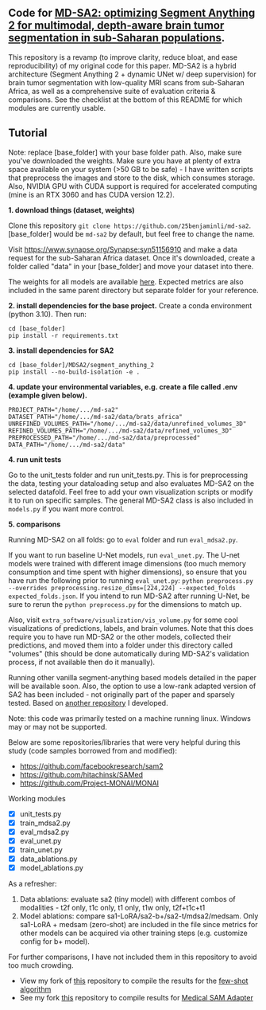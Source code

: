 ## Code for [MD-SA2: optimizing Segment Anything 2 for multimodal, depth-aware brain tumor segmentation in sub-Saharan populations](https://www.spiedigitallibrary.org/journals/journal-of-medical-imaging/volume-12/issue-02/024007/MD-SA2--optimizing-Segment-Anything-2-for-multimodal-depth/10.1117/1.JMI.12.2.024007.full). 
 
This repository is a revamp (to improve clarity, reduce bloat, and ease reproducibility) of my original code for this paper. MD-SA2 is a hybrid architecture (Segment Anything 2 + dynamic UNet w/ deep supervision) for brain tumor segmentation with low-quality MRI scans from sub-Saharan Africa, as well as a comprehensive suite of evaluation criteria & comparisons. See the checklist at the bottom of this README for which modules are currently usable. 

## Tutorial

Note: replace [base_folder] with your base folder path. Also, make sure you've downloaded the weights. Make sure you have at plenty of extra space available on your system (>50 GB to be safe) - I have written scripts that preprocess the images and store to the disk, which consumes storage. Also, NVIDIA GPU with CUDA support is required for accelerated computing (mine is an RTX 3060 and has CUDA version 12.2). 

**1. download things (dataset, weights)**

Clone this repository `git clone https://github.com/25benjaminli/md-sa2`. [base_folder] would be `md-sa2` by default, but feel free to change the name. 

Visit https://www.synapse.org/Synapse:syn51156910 and make a data request for the sub-Saharan Africa dataset. Once it's downloaded, create a folder called "data" in your [base_folder] and move your dataset into there. 

The weights for all models are available [here](https://drive.google.com/drive/folders/1aNFBVwMLzDVrq7z4rtE1ofvIq_U2oXtn). Expected metrics are also included in the same parent directory but separate folder for your reference. 


**2. install dependencies for the base project.**
Create a conda environment (python 3.10). Then run:
```
cd [base_folder]
pip install -r requirements.txt
```

**3. install dependencies for SA2**
```
cd [base_folder]/MDSA2/segment_anything_2
pip install --no-build-isolation -e .
```

**4. update your environmental variables, e.g. create a file called .env (example given below).**
```
PROJECT_PATH="/home/.../md-sa2"
DATASET_PATH="/home/.../md-sa2/data/brats_africa"
UNREFINED_VOLUMES_PATH="/home/.../md-sa2/data/unrefined_volumes_3D"
REFINED_VOLUMES_PATH="/home/.../md-sa2/data/refined_volumes_3D"
PREPROCESSED_PATH="/home/.../md-sa2/data/preprocessed"
DATA_PATH="/home/.../md-sa2/data"
```
**4. run unit tests**

Go to the unit_tests folder and run unit_tests.py. This is for preprocessing the data, testing your dataloading setup and also evaluates MD-SA2 on the selected datafold. Feel free to add your own visualization scripts or modify it to run on specific samples. The general MD-SA2 class is also included in `models.py` if you want more control.

**5. comparisons**

Running MD-SA2 on all folds: go to `eval` folder and run `eval_mdsa2.py`. 

If you want to run baseline U-Net models, run `eval_unet.py`. The U-net models were trained with different image dimensions (too much memory consumption and time spent with higher dimensions), so ensure that you have run the following prior to running `eval_unet.py`: `python preprocess.py --overrides preprocessing.resize_dims=[224,224] --expected_folds expected_folds.json`. If you intend to run MD-SA2 after running U-Net, be sure to rerun the `python preprocess.py` for the dimensions to match up. 

Also, visit `extra_software/visualization/vis_volume.py` for some cool visualizations of predictions, labels, and brain volumes. Note that this does require you to have run MD-SA2 or the other models, collected their predictions, and moved them into a folder under this directory called "volumes" (this should be done automatically during MD-SA2's validation process, if not available then do it manually). 

Running other vanilla segment-anything based models detailed in the paper will be available soon. Also, the option to use a low-rank adapted version of SA2 has been included - not originally part of the paper and sparsely tested. Based on [another repository](https://github.com/25benjaminli/sam2lora) I developed.

Note: this code was primarily tested on a machine running linux. Windows may or may not be supported. 

Below are some repositories/libraries that were very helpful during this study (code samples borrowed from and modified): 
- https://github.com/facebookresearch/sam2
- https://github.com/hitachinsk/SAMed
- https://github.com/Project-MONAI/MONAI


Working modules
- [x] unit_tests.py
- [x] train_mdsa2.py
- [x] eval_mdsa2.py
- [x] eval_unet.py
- [x] train_unet.py
- [x] data_ablations.py
- [x] model_ablations.py

As a refresher:
1. Data ablations: evaluate sa2 (tiny model) with different combos of modalities - t2f only, t1c only, t1 only, t1w only, t2f+t1c+t1
2. Model ablations: compare sa1-LoRA/sa2-b+/sa2-t/mdsa2/medsam. Only sa1-LoRA + medsam (zero-shot) are included in the file since metrics for other models can be acquired via other training steps (e.g. customize config for b+ model). 

For further comparisons, I have not included them in this repository to avoid too much crowding.
- View my fork of [this](https://github.com/25benjaminli/foreground-bt) repository to compile the results for the [few-shot algorithm](https://pmc.ncbi.nlm.nih.gov/articles/PMC10093064/)
- See my fork [this](https://github.com/25benjaminli/Medical-SAM-Adapter) repository to compile 
results for [Medical SAM Adapter](https://www.sciencedirect.com/science/article/pii/S1361841525000945)